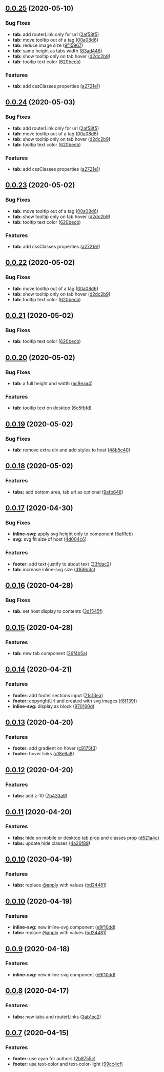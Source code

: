 ## [0.0.25](https://github.com/notiz-dev/design/compare/v0.0.20...v0.0.25) (2020-05-10)


### Bug Fixes

* **tab:** add routerLink only for url ([2af58f5](https://github.com/notiz-dev/design/commit/2af58f55f04f7703c28b5af3ea203d3b4918e227))
* **tab:** move tooltip out of a tag ([00a08d6](https://github.com/notiz-dev/design/commit/00a08d62e81e399a5ae25c565e3b1875db8aa0b7))
* **tab:** reduce image size ([9f15967](https://github.com/notiz-dev/design/commit/9f159672ed5c4d8538509d039d5fb48d3f20ad7f))
* **tab:** same height as tabs width ([83ad446](https://github.com/notiz-dev/design/commit/83ad446cb7dd837517bed386ee21c1f958f15d69))
* **tab:** show tooltip only on tab hover ([d2dc2b9](https://github.com/notiz-dev/design/commit/d2dc2b9f416a4cdcc1fd5025adc92c5ffd96d1f6))
* **tab:** tooltip text color ([620becb](https://github.com/notiz-dev/design/commit/620becbd0fabc8c32b74b20fa0f46e5e1e54e3ce))


### Features

* **tab:** add cssClasses properties ([a2721e1](https://github.com/notiz-dev/design/commit/a2721e1d614197e1b117ed854ebfcd16a756929e))



## [0.0.24](https://github.com/notiz-dev/design/compare/v0.0.20...v0.0.24) (2020-05-03)


### Bug Fixes

* **tab:** add routerLink only for url ([2af58f5](https://github.com/notiz-dev/design/commit/2af58f55f04f7703c28b5af3ea203d3b4918e227))
* **tab:** move tooltip out of a tag ([00a08d6](https://github.com/notiz-dev/design/commit/00a08d62e81e399a5ae25c565e3b1875db8aa0b7))
* **tab:** show tooltip only on tab hover ([d2dc2b9](https://github.com/notiz-dev/design/commit/d2dc2b9f416a4cdcc1fd5025adc92c5ffd96d1f6))
* **tab:** tooltip text color ([620becb](https://github.com/notiz-dev/design/commit/620becbd0fabc8c32b74b20fa0f46e5e1e54e3ce))


### Features

* **tab:** add cssClasses properties ([a2721e1](https://github.com/notiz-dev/design/commit/a2721e1d614197e1b117ed854ebfcd16a756929e))



## [0.0.23](https://github.com/notiz-dev/design/compare/v0.0.20...v0.0.23) (2020-05-02)


### Bug Fixes

* **tab:** move tooltip out of a tag ([00a08d6](https://github.com/notiz-dev/design/commit/00a08d62e81e399a5ae25c565e3b1875db8aa0b7))
* **tab:** show tooltip only on tab hover ([d2dc2b9](https://github.com/notiz-dev/design/commit/d2dc2b9f416a4cdcc1fd5025adc92c5ffd96d1f6))
* **tab:** tooltip text color ([620becb](https://github.com/notiz-dev/design/commit/620becbd0fabc8c32b74b20fa0f46e5e1e54e3ce))


### Features

* **tab:** add cssClasses properties ([a2721e1](https://github.com/notiz-dev/design/commit/a2721e1d614197e1b117ed854ebfcd16a756929e))



## [0.0.22](https://github.com/notiz-dev/design/compare/v0.0.20...v0.0.22) (2020-05-02)


### Bug Fixes

* **tab:** move tooltip out of a tag ([00a08d6](https://github.com/notiz-dev/design/commit/00a08d62e81e399a5ae25c565e3b1875db8aa0b7))
* **tab:** show tooltip only on tab hover ([d2dc2b9](https://github.com/notiz-dev/design/commit/d2dc2b9f416a4cdcc1fd5025adc92c5ffd96d1f6))
* **tab:** tooltip text color ([620becb](https://github.com/notiz-dev/design/commit/620becbd0fabc8c32b74b20fa0f46e5e1e54e3ce))



## [0.0.21](https://github.com/notiz-dev/design/compare/v0.0.20...v0.0.21) (2020-05-02)


### Bug Fixes

* **tab:** tooltip text color ([620becb](https://github.com/notiz-dev/design/commit/620becbd0fabc8c32b74b20fa0f46e5e1e54e3ce))



## [0.0.20](https://github.com/notiz-dev/design/compare/v0.0.19...v0.0.20) (2020-05-02)


### Bug Fixes

* **tab:** a full height and width ([ac8eaa4](https://github.com/notiz-dev/design/commit/ac8eaa4b94c8a986b5b1b9d509312fbfa79daf4b))


### Features

* **tab:** tooltip text on desktop ([6e5fbfd](https://github.com/notiz-dev/design/commit/6e5fbfd1af8f639218752e7f733a47fc189c81c6))



## [0.0.19](https://github.com/notiz-dev/design/compare/v0.0.18...v0.0.19) (2020-05-02)


### Bug Fixes

* **tab:** remove extra div and add styles to host ([48b5c40](https://github.com/notiz-dev/design/commit/48b5c4035c53b4bb9857635b621d6b30c26bd6fb))



## [0.0.18](https://github.com/notiz-dev/design/compare/v0.0.17...v0.0.18) (2020-05-02)


### Features

* **tabs:** add bottom area, tab url as optional ([9afb648](https://github.com/notiz-dev/design/commit/9afb648a718e7ea417f9ffbd20af003e1aa0f170))



## [0.0.17](https://github.com/notiz-dev/design/compare/v0.0.16...v0.0.17) (2020-04-30)


### Bug Fixes

* **inline-svg:** apply svg height only to component ([5afffcb](https://github.com/notiz-dev/design/commit/5afffcb50e593ac805fa9d0388fddeeadfb971ff))
* **svg:** svg fit size of host ([4d004c6](https://github.com/notiz-dev/design/commit/4d004c62e842e5f17f13b911e716e3fbe38c774c))


### Features

* **footer:** add text-justify to about text ([33fdac2](https://github.com/notiz-dev/design/commit/33fdac244ad6e7830807ca69d974ed49d74fc0d7))
* **tab:** increase inline-svg size ([d169d3c](https://github.com/notiz-dev/design/commit/d169d3c7c26f7e7f9d542b0ffe2ee0079ce5b97b))



## [0.0.16](https://github.com/notiz-dev/design/compare/v0.0.15...v0.0.16) (2020-04-28)


### Bug Fixes

* **tab:** set host display to contents ([3d1545f](https://github.com/notiz-dev/design/commit/3d1545f5668e0528885abff1d0ddc1d3d20213d5))



## [0.0.15](https://github.com/notiz-dev/design/compare/v0.0.14...v0.0.15) (2020-04-28)


### Features

* **tab:** new tab component ([36f4b5a](https://github.com/notiz-dev/design/commit/36f4b5a3c90a3ee5098c5c0ac9119505e5b996be))



## [0.0.14](https://github.com/notiz-dev/design/compare/v0.0.13...v0.0.14) (2020-04-21)

### Features

- **footer:** add footer sections input ([71c13ea](https://github.com/notiz-dev/design/commit/71c13ea6b57eba454d2c9678572c5573d6557c9d))
- **footer:** copyrightUrl and created with svg images ([f8f139f](https://github.com/notiz-dev/design/commit/f8f139fce25e2c018d4f405d777e0ac4d8e3d6ca))
- **inline-svg:** display as block ([970160d](https://github.com/notiz-dev/design/commit/970160d513e73ddb364d2ed1424fcb90cd0365c1))

## [0.0.13](https://github.com/notiz-dev/design/compare/v0.0.12...v0.0.13) (2020-04-20)

### Features

- **footer:** add gradient on hover ([c8175f3](https://github.com/notiz-dev/design/commit/c8175f32af067859985dbf89d2c12d387f1ad4de))
- **footer:** hover links ([c18e6a8](https://github.com/notiz-dev/design/commit/c18e6a89511d27ec88c9dba75835a2805c779e14))

## [0.0.12](https://github.com/notiz-dev/design/compare/v0.0.11...v0.0.12) (2020-04-20)

### Features

- **tabs:** add z-10 ([7b433a9](https://github.com/notiz-dev/design/commit/7b433a95b2e71cd79696c05808cfe34c2e25a0a1))

## [0.0.11](https://github.com/notiz-dev/design/compare/v0.0.10...v0.0.11) (2020-04-20)

### Features

- **tabs:** hide on mobile or desktop tab prop and classes prop ([d521a4c](https://github.com/notiz-dev/design/commit/d521a4c79d1d8d3c091b88624d110c4fdbe5f8c7))
- **tabs:** update hide classes ([4a26f89](https://github.com/notiz-dev/design/commit/4a26f8930e373f172521e72cc5a76db824d5c07a))

## [0.0.10](https://github.com/notiz-dev/design/compare/v0.0.9...v0.0.10) (2020-04-19)

### Features

- **tabs:** replace [@apply](https://github.com/apply) with values ([bd24481](https://github.com/notiz-dev/design/commit/bd244817f4dde3714332e63148837c77041ad1f0))

## [0.0.10](https://github.com/notiz-dev/design/compare/v0.0.8...v0.0.10) (2020-04-19)

### Features

- **inline-svg:** new inline-svg component ([e9f10dd](https://github.com/notiz-dev/design/commit/e9f10ddb2f39e780abb0162d39733083a3930eb3))
- **tabs:** replace [@apply](https://github.com/apply) with values ([bd24481](https://github.com/notiz-dev/design/commit/bd244817f4dde3714332e63148837c77041ad1f0))

## [0.0.9](https://github.com/notiz-dev/design/compare/v0.0.8...v0.0.9) (2020-04-18)

### Features

- **inline-svg:** new inline-svg component ([e9f10dd](https://github.com/notiz-dev/design/commit/e9f10ddb2f39e780abb0162d39733083a3930eb3))

## [0.0.8](https://github.com/notiz-dev/design/compare/v0.0.7...v0.0.8) (2020-04-17)

### Features

- **tabs:** new tabs and routerLinks ([3ab1ec2](https://github.com/notiz-dev/design/commit/3ab1ec25d943d6063f91f30b6c33c262cf089811))

## [0.0.7](https://github.com/notiz-dev/design/compare/v0.0.6...v0.0.7) (2020-04-15)

### Features

- **footer:** use cyan for authors ([2b8755c](https://github.com/notiz-dev/design/commit/2b8755c6ffb3977e77d7bda605a2f15d524b38bc))
- **footer:** use text-color and text-color-light ([99cc4cf](https://github.com/notiz-dev/design/commit/99cc4cfa75b96ee2a756b644e84bdb92feac5b49))
